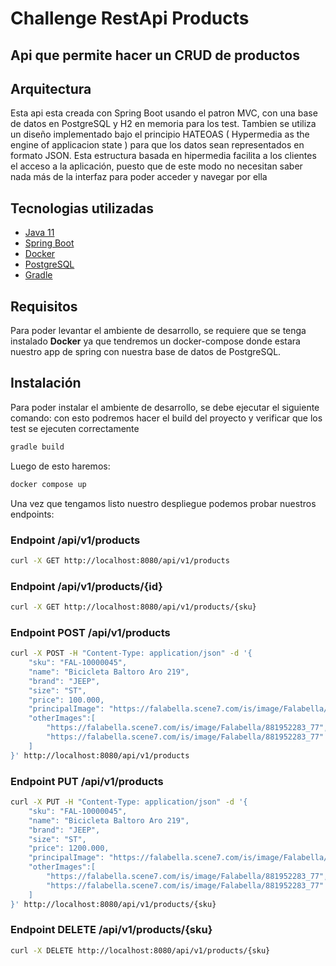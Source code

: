 # Challenge RestApi Products
Api que permite hacer un CRUD de productos 
--------------------------------------------------------------------------------
## Arquitectura
Esta api esta creada con Spring Boot usando el patron MVC, con una base de datos en PostgreSQL y H2 en memoria para los test.
Tambien se utiliza un diseño implementado bajo el principio HATEOAS ( Hypermedia as the engine of applicacion state ) para que los datos sean representados en formato JSON.
Esta estructura basada en hipermedia facilita a los clientes el acceso a la aplicación, puesto que de este modo no necesitan saber nada más de la interfaz para poder acceder y navegar por ella
## Tecnologias utilizadas
* [Java 11](https://openjdk.java.net/11/)
* [Spring Boot](https://spring.io/projects/spring-boot)
* [Docker](https://www.docker.com/)
* [PostgreSQL](https://www.postgresql.org/)
* [Gradle](https://gradle.org/)

## Requisitos
Para poder levantar el ambiente de desarrollo, se requiere que se tenga instalado **Docker** ya que tendremos un docker-compose donde estara nuestro app de spring con nuestra base de datos de PostgreSQL.

## Instalación
Para poder instalar el ambiente de desarrollo, se debe ejecutar el siguiente comando:
con esto podremos hacer el build del proyecto y verificar que los test se ejecuten correctamente
```bash
gradle build
```
Luego de esto haremos: 
```bash
docker compose up
```
Una vez que tengamos listo nuestro despliegue podemos probar nuestros endpoints: 

### Endpoint /api/v1/products
```bash
curl -X GET http://localhost:8080/api/v1/products
```

### Endpoint /api/v1/products/{id}
```bash
curl -X GET http://localhost:8080/api/v1/products/{sku}
```

### Endpoint POST /api/v1/products
```bash
curl -X POST -H "Content-Type: application/json" -d '{
    "sku": "FAL-10000045",
    "name": "Bicicleta Baltoro Aro 219",
    "brand": "JEEP",
    "size": "ST",
    "price": 100.000,
    "principalImage": "https://falabella.scene7.com/is/image/Falabella/881952283_77",
    "otherImages":[
        "https://falabella.scene7.com/is/image/Falabella/881952283_77",
        "https://falabella.scene7.com/is/image/Falabella/881952283_77"
    ]
}' http://localhost:8080/api/v1/products
```
### Endpoint PUT /api/v1/products
```bash
curl -X PUT -H "Content-Type: application/json" -d '{
    "sku": "FAL-10000045",
    "name": "Bicicleta Baltoro Aro 219",
    "brand": "JEEP",
    "size": "ST",
    "price": 1200.000,
    "principalImage": "https://falabella.scene7.com/is/image/Falabella/881952283_77",
    "otherImages":[
        "https://falabella.scene7.com/is/image/Falabella/881952283_77",
        "https://falabella.scene7.com/is/image/Falabella/881952283_77"
    ]
}' http://localhost:8080/api/v1/products/{sku}
```
### Endpoint DELETE /api/v1/products/{sku}
```bash
curl -X DELETE http://localhost:8080/api/v1/products/{sku}
```
